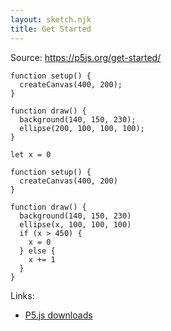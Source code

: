 ```yaml
---
layout: sketch.njk
title: Get Started
---
```


Source: https://p5js.org/get-started/

```
function setup() {
  createCanvas(400, 200);
}

function draw() {
  background(140, 150, 230);
  ellipse(200, 100, 100, 100);
}
```

```
let x = 0

function setup() {
  createCanvas(400, 200)
}

function draw() {
  background(140, 150, 230)
  ellipse(x, 100, 100, 100)
  if (x > 450) {
    x = 0
  } else {
    x += 1
  }
}
```

Links:
- [P5.js downloads](https://p5js.org/download/)
